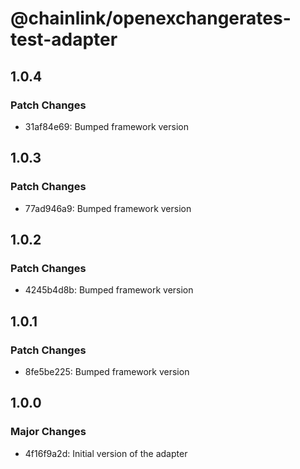 # @chainlink/openexchangerates-test-adapter

## 1.0.4

### Patch Changes

- 31af84e69: Bumped framework version

## 1.0.3

### Patch Changes

- 77ad946a9: Bumped framework version

## 1.0.2

### Patch Changes

- 4245b4d8b: Bumped framework version

## 1.0.1

### Patch Changes

- 8fe5be225: Bumped framework version

## 1.0.0

### Major Changes

- 4f16f9a2d: Initial version of the adapter
